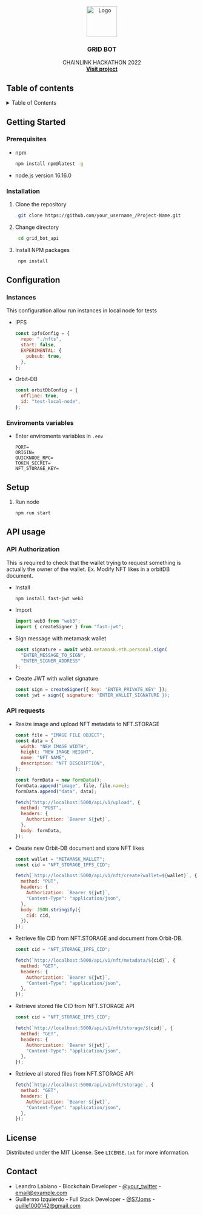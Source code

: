 <div align="center">
  <a href="https://github.com/othneildrew/Best-README-Template">
    <img src="images/logo.png" alt="Logo" width="80" height="80">
  </a>

  <h3 align="center">GRID BOT</h3>

  <p align="center">
   CHAINLINK HACKATHON 2022
    <br />
    <a href="https://wispy-snowflake-7196.on.fleek.co/" target="_blank"><strong>Visit project</strong></a>
  </p>
</div>

<!-- TABLE OF CONTENTS -->

## Table of contents

<details>
  <summary>Table of Contents</summary>
  <ol>
    <li>
      <a href="#getting-started">Getting Started</a>
      <ul>
        <li><a href="#prerequisites">Prerequisites</a></li>
        <li><a href="#installation">Installation</a></li>
      </ul>
    </li>
    <li>
      <a href="#configuration">Configuration</a>
       <ul>
        <li><a href="#instances">Instances</a></li>
        <li><a href="#enviroments-variables">Enviroments variables</a></li>
      </ul>
    </li>
    <li>
      <a href="#api-usage">API usage</a>
      <ul>
        <li><a href="#api-authorization">API authorization</a></li>
        <li><a href="#api-requests">API requests</a></li>
      </ul>
    </li>
    <li><a href="#license">License</a></li>
    <li><a href="#contact">Contact</a></li>
  </ol>
</details>

<!-- GETTING STARTED -->

## Getting Started

### Prerequisites

- npm
  ```sh
  npm install npm@latest -g
  ```
- node.js version 16.16.0

### Installation

1. Clone the repository

   ```sh
    git clone https://github.com/your_username_/Project-Name.git
   ```

2. Change directory

   ```sh
    cd grid_bot_api
   ```

3. Install NPM packages
   ```sh
    npm install
   ```

<!-- CONFIG -->

## Configuration

### Instances

This configuration allow run instances in local node for tests

- IPFS

  ```js
  const ipfsConfig = {
    repo: "./nfts",
    start: false,
    EXPERIMENTAL: {
      pubsub: true,
    },
  };
  ```

- Orbit-DB
  ```js
  const orbitDbConfig = {
    offline: true,
    id: "test-local-node",
  };
  ```

### Enviroments variables

- Enter enviroments variables in `.env`
  ```
  PORT=
  ORIGIN=
  QUICKNODE_RPC=
  TOKEN_SECRET=
  NFT_STORAGE_KEY=
  ```

<!-- SETUP -->

## Setup

1. Run node
   ```sh
   npm run start
   ```

<!-- USAGE -->

## API usage

### API Authorization

This is required to check that the wallet trying to request something is actually the owner of the wallet.
Ex. Modify NFT likes in a orbitDB document.

- Install

  ```sh
  npm install fast-jwt web3
  ```

- Import

  ```js
  import web3 from "web3";
  import { createSigner } from "fast-jwt";
  ```

- Sign message with metamask wallet

  ```js
  const signature = await web3.metamask.eth.personal.sign(
    "ENTER_MESSAGE_TO_SIGN",
    "ENTER_SIGNER_ADDRESS"
  );
  ```

- Create JWT with wallet signature
  ```js
  const sign = createSigner({ key: 'ENTER_PRIVATE_KEY' });
  const jwt = sign({ signature: 'ENTER_WALLET_SIGNATURE });
  ```

### API requests

- Resize image and upload NFT metadata to NFT.STORAGE

  ```js
  const file = "IMAGE FILE OBJECT";
  const data = {
    width: "NEW IMAGE WIDTH",
    height: "NEW IMAGE HEIGHT",
    name: "NFT NAME",
    description: "NFT DESCRIPTION",
  };

  const formData = new FormData();
  formData.append("image", file, file.name);
  formData.append("data", data);

  fetch("http://localhost:5000/api/v1/upload", {
    method: "POST",
    headers: {
      Authorization: `Bearer ${jwt}`,
    },
    body: formData,
  });
  ```

- Create new Orbit-DB document and store NFT likes

  ```js
  const wallet = "METAMASK_WALLET";
  const cid = "NFT_STORAGE_IPFS_CID";

  fetch(`http://localhost:5000/api/v1/nft/create?wallet=${wallet}`, {
    method: "PUT",
    headers: {
      Authorization: `Bearer ${jwt}`,
      "Content-Type": "application/json",
    },
    body: JSON.stringify({
      cid: cid,
    }),
  });
  ```

- Retrieve file CID from NFT.STORAGE and document from Orbit-DB.

  ```js
  const cid = "NFT_STORAGE_IPFS_CID";

  fetch(`http://localhost:5000/api/v1/nft/metadata/${cid}`, {
    method: "GET",
    headers: {
      Authorization: `Bearer ${jwt}`,
      "Content-Type": "application/json",
    },
  });
  ```

- Retrieve stored file CID from NFT.STORAGE API

  ```js
  const cid = "NFT_STORAGE_IPFS_CID";

  fetch(`http://localhost:5000/api/v1/nft/storage/${cid}`, {
    method: "GET",
    headers: {
      Authorization: `Bearer ${jwt}`,
      "Content-Type": "application/json",
    },
  });
  ```

- Retrieve all stored files from NFT.STORAGE API

  ```js
  fetch(`http://localhost:5000/api/v1/nft/storage`, {
    method: "GET",
    headers: {
      Authorization: `Bearer ${jwt}`,
      "Content-Type": "application/json",
    },
  });
  ```

<!-- LICENSE -->

## License

Distributed under the MIT License. See `LICENSE.txt` for more information.

<!-- CONTACT -->

## Contact

- Leandro Labiano - Blockchain Developer - [@your_twitter](https://twitter.com/your_username) - email@example.com
- Guillermo Izquierdo - Full Stack Developer - [@S7Joms](https://twitter.com/S7Joms) - guille1000142@gmail.com
